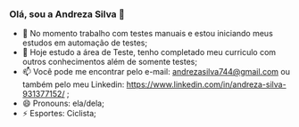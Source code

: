### Olá, sou a Andreza Silva 👋


- 🔭 No momento trabalho com testes manuais e estou iniciando meus estudos em automação de testes;
- 🌱 Hoje estudo a área de Teste, tenho completado meu curriculo com outros conhecimentos além de somente testes;
- 📫 Você pode me encontrar pelo e-mail: andrezasilva744@gmail.com ou também pelo meu Linkedin: https://www.linkedin.com/in/andreza-silva-931377152/ ;
- 😄 Pronouns: ela/dela;
- ⚡ Esportes: Ciclista;


